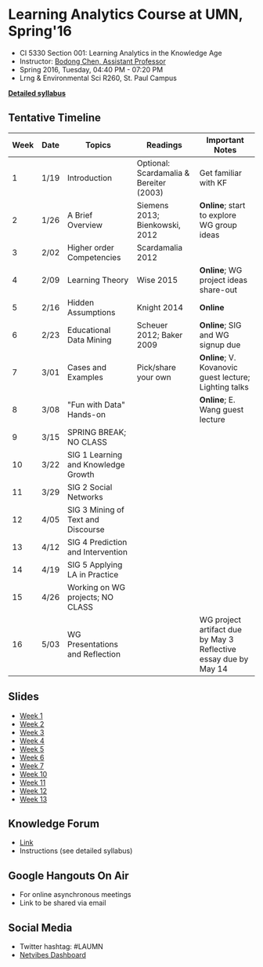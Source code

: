 # Learning Analytics Course at UMN, Spring'16

- CI 5330 Section 001: Learning Analytics in the Knowledge Age
- Instructor: [Bodong Chen, Assistant Professor](http://meefen.github.io/)
- Spring 2016, Tuesday, 04:40 PM - 07:20 PM
- Lrng & Environmental Sci R260, St. Paul Campus

**[Detailed syllabus](./CI5330-LearningAnalytics-syllabus.md)**

## Tentative Timeline

| Week | Date | Topics                          | Readings                                | Important Notes                     |
|------|------|---------------------------------|-----------------------------------------|-------------------------------------|
| 1    | 1/19 | Introduction                    | Optional: Scardamalia & Bereiter (2003) | Get familiar with KF                |
| 2    | 1/26 | A Brief Overview                | Siemens 2013; Bienkowski, 2012          | **Online**; start to explore WG group ideas  |
| 3    | 2/02 | Higher order Competencies       | Scardamalia 2012                        |                                     |
| 4    | 2/09 | Learning Theory                 | Wise 2015                               | **Online**; WG project ideas share-out  |
| 5    | 2/16 | Hidden Assumptions              | Knight 2014                             | **Online**                          |
| 6    | 2/23 | Educational Data Mining         | Scheuer 2012; Baker 2009                | **Online**; SIG and WG signup due   |
| 7    | 3/01 | Cases and Examples              | Pick/share your own                                        | **Online**; V. Kovanovic guest lecture; Lighting talks  |
| 8    | 3/08 | "Fun with Data" Hands-on        |                                         | **Online**; E. Wang guest lecture   |
| 9    | 3/15 | SPRING BREAK; NO CLASS          |                                         |                                     |
| 10   | 3/22 | SIG 1 Learning and Knowledge Growth                          |                                         |                                     |
| 11   | 3/29 | SIG 2 Social Networks                           |                                         |                                     |
| 12   | 4/05 | SIG 3 Mining of Text and Discourse                           |                                         |                                     |
| 13   | 4/12 | SIG 4 Prediction and Intervention                           |                                         |                                     |
| 14   | 4/19 | SIG 5 Applying LA in Practice                           |                                         |                                     |
| 15   | 4/26 | Working on WG projects; NO CLASS|                                         |                                     |
| 16   | 5/03 | WG Presentations and Reflection |                                         | WG project artifact due by May 3 <br>Reflective essay due by May 14 |


## Slides

- [Week 1](https://meefen.github.io/la-spring16/slides/week1.html)
- [Week 2](https://meefen.github.io/la-spring16/slides/week2.html)
- [Week 3](https://meefen.github.io/la-spring16/slides/week3.html)
- [Week 4](https://meefen.github.io/la-spring16/slides/week4.html)
- [Week 5](https://meefen.github.io/la-spring16/slides/week5.html)
- [Week 6](https://meefen.github.io/la-spring16/slides/week6.html)
- [Week 7](https://meefen.github.io/la-spring16/slides/week7.html)
- [Week 10](https://meefen.github.io/la-spring16/slides/SIG1.pdf)
- [Week 11](https://meefen.github.io/la-spring16/slides/SIG2.pdf)
- [Week 12](https://meefen.github.io/la-spring16/slides/SIG3.pdf)
- [Week 13](https://meefen.github.io/la-spring16/slides/SIG4.pdf)

## Knowledge Forum

- [Link](http://bit.ly/kf-6)
- Instructions (see detailed syllabus)

## Google Hangouts On Air

- For online asynchronous meetings
- Link to be shared via email

## Social Media

- Twitter hashtag: #LAUMN
- [Netvibes Dashboard](http://www.netvibes.com/laumn)

